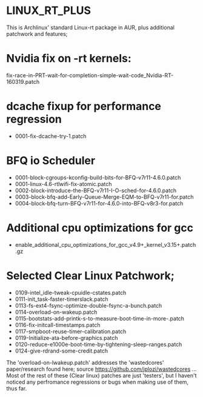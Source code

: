 # LINUX_RT_PLUS

This is Archlinux' standard Linux-rt package in AUR, plus additional patchwork and features;

# Nvidia fix on -rt kernels: 

fix-race-in-PRT-wait-for-completion-simple-wait-code_Nvidia-RT-160319.patch

# dcache fixup for performance regression

* 0001-fix-dcache-try-1.patch

# BFQ io Scheduler

* 0001-block-cgroups-kconfig-build-bits-for-BFQ-v7r11-4.6.0.patch
* 0001-linux-4.6-rtlwifi-fix-atomic.patch
* 0002-block-introduce-the-BFQ-v7r11-I-O-sched-for-4.6.0.patch
* 0003-block-bfq-add-Early-Queue-Merge-EQM-to-BFQ-v7r11-for.patch
* 0004-block-bfq-turn-BFQ-v7r11-for-4.6.0-into-BFQ-v8r3-for.patch

# Additional cpu optimizations for gcc

* enable_additional_cpu_optimizations_for_gcc_v4.9+_kernel_v3.15+.patch.gz

# Selected Clear Linux Patchwork;

* 0109-intel_idle-tweak-cpuidle-cstates.patch
* 0111-init_task-faster-timerslack.patch
* 0113-fs-ext4-fsync-optimize-double-fsync-a-bunch.patch
* 0114-overload-on-wakeup.patch
* 0115-bootstats-add-printk-s-to-measure-boot-time-in-more-.patch
* 0116-fix-initcall-timestamps.patch
* 0117-smpboot-reuse-timer-calibration.patch
* 0119-Initialize-ata-before-graphics.patch
* 0120-reduce-e1000e-boot-time-by-tightening-sleep-ranges.patch
* 0124-give-rdrand-some-credit.patch

The 'overload-on-lwakeup.patch' addresses the 'wastedcores' paper/research found here; source https://github.com/jplozi/wastedcores ... Most of the rest of these (Clear linux) patches are just 'testers', but I haven't noticed any perfromance regressions or bugs when making use of them, thus far.

